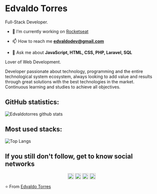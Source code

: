 # Edvaldo Torres

Full-Stack Developer.

- 🔭 I’m currently working on [Rocketseat](https://github.com/tecnologiane10)

- 📫 How to reach me **edvaldodev@gmail.com**

- 💬 Ask me about **JavaScript, HTML, CSS, PHP, Laravel, SQL**

Lover of Web Development.

Developer passionate about technology, programming and the entire technological system ecosystem, always looking to add value and results through great solutions with the best technologies in the market. Continuous learning and studies to achieve all objectives.

## GitHub statistics:

![Edvaldotorres github stats](https://github-readme-stats.vercel.app/api?username=edvaldotorres&count_private=true&show_icons=true&theme=radical&title_color=8E2DE2&text_color=fff&icon_color=8E2DE2&hide_border=true)

## Most used stacks:

![Top Langs](https://github-readme-stats.vercel.app/api/top-langs/?username=edvaldotorres&layout=compact&theme=radical&title_color=8E2DE2&text_color=fff&hide_border=true&card_width=445)

##  If you still don't follow, get to know social networks

<p align="center">
<a href="#" target="blank"><img align="center" src="https://cdn.jsdelivr.net/npm/simple-icons@3.0.1/icons/twitter.svg" alt="edvaldotorres" height="20" width="20" /></a>
<a href="https://www.linkedin.com/in/edvaldo-torres-189894150/" target="blank"><img align="center" src="https://cdn.jsdelivr.net/npm/simple-icons@3.0.1/icons/linkedin.svg" alt="edvaldotorres" height="20" width="20" /></a>
<a href="https://www.facebook.com/edvaldo.torres.967/" target="blank"><img align="center" src="https://cdn.jsdelivr.net/npm/simple-icons@3.0.1/icons/facebook.svg" alt="edvaldotorres" height="20" width="20" /></a>
<a href="https://www.instagram.com/edvaldotorres_/" target="blank"><img align="center" src="https://cdn.jsdelivr.net/npm/simple-icons@3.0.1/icons/instagram.svg" alt="edvaldotorres" height="20" width="20" /></a>
</p>

⭐️ From [Edvaldo Torres](https://github.com/edvaldotorres)
